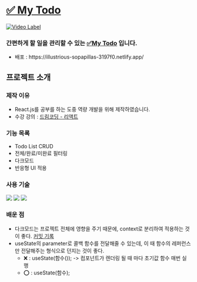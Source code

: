 # [✅ My Todo](https://illustrious-sopapillas-3197f0.netlify.app/)
[![Video Label](http://img.youtube.com/vi/gLUNE5Qa1XQ/0.jpg)](https://youtu.be/gLUNE5Qa1XQ)
<h3>간편하게 할 일을 관리할 수 있는 <a href='https://illustrious-sopapillas-3197f0.netlify.app/'>✅My Todo</a> 입니다.</h3>
<ul>
  <li>배포 : https://illustrious-sopapillas-3197f0.netlify.app/</li>
</ul>

## 프로젝트 소개
### 제작 이유
- React.js를 공부를 하는 도중 역량 개발을 위해 제작하였습니다.
- 수강 강의 : [드림코딩 - 리액트](https://academy.dream-coding.com/courses/react)

### 기능 목록
- Todo List CRUD
- 전체/완료/미완료 필터링
- 다크모드
- 반응형 UI 적용

### 사용 기술
<p>
  <img src="https://img.shields.io/badge/react-61DAFB?style=flat&logo=react&logoColor=white"/>
  <img src="https://img.shields.io/badge/javascript-F7DF1E?style=flat&logo=javascript&logoColor=white"/>
  <img src="https://img.shields.io/badge/postcss-DD3A0A?style=flat&logo=postcss&logoColor=white"/>
</p>

### 배운 점
- 다크모드는 프로젝트 전체에 영향을 주기 때문에, context로 분리하여 적용하는 것이 좋다. [커밋 기록](https://github.com/ssj5037/react-todo-app/pull/7/commits/632c4e6db361a2510f2b255a0e87d8f15ae2f1b6)
- useState의 parameter로 콜백 함수를 전달해줄 수 있는데, 이 때 함수의 레퍼런스만 전달해주는 형식으로 던지는 것이 좋다.
  -  ❌ : useState(함수()); -> 컴포넌트가 렌더링 될 때 마다 초기값 함수 매번 실행
  -  ⭕ : useState(함수);
